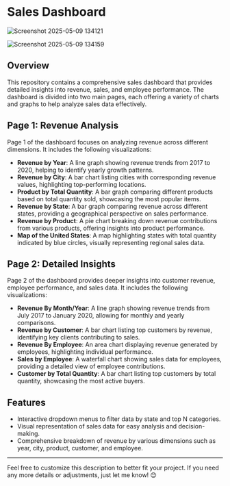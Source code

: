 # Sales Dashboard
![Screenshot 2025-05-09 134121](https://github.com/user-attachments/assets/37946d85-ea06-4884-a383-5d67c8a276ea)

![Screenshot 2025-05-09 134159](https://github.com/user-attachments/assets/d2df70f2-8657-4e62-bbf3-3e652717601b)


## Overview
This repository contains a comprehensive sales dashboard that provides detailed insights into revenue, sales, and employee performance. The dashboard is divided into two main pages, each offering a variety of charts and graphs to help analyze sales data effectively.

## Page 1: Revenue Analysis
Page 1 of the dashboard focuses on analyzing revenue across different dimensions. It includes the following visualizations:

- **Revenue by Year**: A line graph showing revenue trends from 2017 to 2020, helping to identify yearly growth patterns.
- **Revenue by City**: A bar chart listing cities with corresponding revenue values, highlighting top-performing locations.
- **Product by Total Quantity**: A bar graph comparing different products based on total quantity sold, showcasing the most popular items.
- **Revenue by State**: A bar graph comparing revenue across different states, providing a geographical perspective on sales performance.
- **Revenue by Product**: A pie chart breaking down revenue contributions from various products, offering insights into product performance.
- **Map of the United States**: A map highlighting states with total quantity indicated by blue circles, visually representing regional sales data.

## Page 2: Detailed Insights
Page 2 of the dashboard provides deeper insights into customer revenue, employee performance, and sales data. It includes the following visualizations:

- **Revenue By Month/Year**: A line graph showing revenue trends from July 2017 to January 2020, allowing for monthly and yearly comparisons.
- **Revenue by Customer**: A bar chart listing top customers by revenue, identifying key clients contributing to sales.
- **Revenue By Employee**: An area chart displaying revenue generated by employees, highlighting individual performance.
- **Sales by Employee**: A waterfall chart showing sales data for employees, providing a detailed view of employee contributions.
- **Customer by Total Quantity**: A bar chart listing top customers by total quantity, showcasing the most active buyers.

## Features
- Interactive dropdown menus to filter data by state and top N categories.
- Visual representation of sales data for easy analysis and decision-making.
- Comprehensive breakdown of revenue by various dimensions such as year, city, product, customer, and employee.

---

Feel free to customize this description to better fit your project. If you need any more details or adjustments, just let me know! 😊
